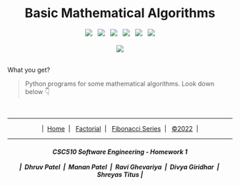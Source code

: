 <h1 align="center">
  Basic Mathematical Algorithms
</h1>

<div align="center">
  <img src="https://img.shields.io/github/repo-size/divyagiridhar/CSC-510-Group-25?color=brightgreen"> &nbsp;
  <img src="https://img.shields.io/github/search/divyagiridhar/CSC-510-Group-25/goto"> &nbsp;
  <img src="https://img.shields.io/github/license/divyagiridhar/CSC-510-Group-25"> &nbsp;
  <img src="https://img.shields.io/github/commit-activity/m/divyagiridhar/CSC-510-Group-25?color=blueviolet"> &nbsp;
  <img src="https://img.shields.io/github/contributors/divyagiridhar/CSC-510-Group-25?color=important"> &nbsp;
  <a href="https://zenodo.org/badge/latestdoi/383077871">
    <img src="https://zenodo.org/badge/383077871.svg">
  </a>
</div>

<br>

<div align="center">
  <img src="https://miro.medium.com/max/800/1*2_Xc-fL_3zWlq21zmhK9rg.jpeg">
</div>

<br>

What you get?
> Python programs for some mathematical algorithms. Look down below :point_down:

<br>

<hr>
<p align="center">
  | &nbsp;<a href="/README.md">Home</a> &nbsp;|&nbsp;
  &nbsp;<a href="/data/FACTORIAL.md">Factorial</a> &nbsp;|&nbsp;
  &nbsp;<a href="/data/FIBONACCI.md">Fibonacci Series</a> &nbsp;|&nbsp;
  &nbsp;<a href="/LICENSE">&copy;2022</a> &nbsp;|
</p>

<hr>
<p>
  <h5 align="center"> CSC510 Software Engineering - Homework 1
  <br><br>
  | &nbsp;Dhruv Patel &nbsp;|&nbsp; Manan Patel &nbsp;|&nbsp; Ravi Ghevariya &nbsp;|&nbsp; Divya Giridhar &nbsp;|&nbsp; Shreyas Titus |
  </h5>
</p>

